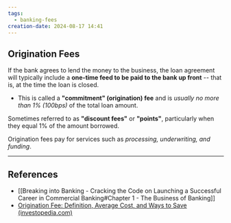 ```yaml
---
tags:
  - banking-fees
creation-date: 2024-08-17 14:41
---
```

## Origination Fees

If the bank agrees to lend the money to the business, the loan agreement will typically include a **one-time feed to be paid to the bank up front** -- that is, at the time the loan is closed.
- This is called a **"commitment" (origination) fee** and is *usually no more than 1% (100bps)* of the total loan amount.

Sometimes referred to as **"discount fees"** or **"points"**, particularly when they equal 1% of the amount borrowed.

Origination fees pay for services such as *processing, underwriting, and funding*.

---
## References

- [[Breaking into Banking - Cracking the Code on Launching a Successful Career in Commercial Banking#Chapter 1 - The Business of Banking]]
- [Origination Fee: Definition, Average Cost, and Ways to Save (investopedia.com)](https://www.investopedia.com/terms/o/origination-fee.asp)
